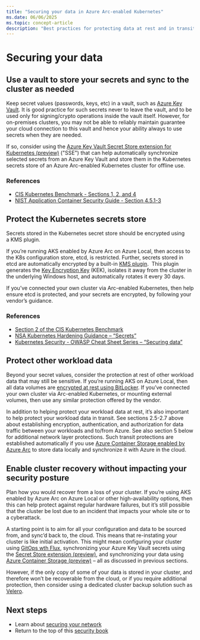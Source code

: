 ```yaml
---
title: "Securing your data in Azure Arc-enabled Kubernetes"
ms.date: 06/06/2025
ms.topic: concept-article
description: "Best practices for protecting data at rest and in transit in Azure Arc-enabled Kubernetes clusters."
---
```


# Securing your data

## Use a vault to store your secrets and sync to the cluster as needed

Keep secret values (passwords, keys, etc) in a vault, such as [Azure Key Vault](/azure/key-vault/general/overview). It is good practice for such secrets never to leave the vault, and to be used only for signing/crypto operations inside the vault itself. However, for on-premises clusters, you may not be able to reliably maintain guarantee your cloud connection to this vault and hence your ability always to use secrets when they are needed. 

If so, consider using the [Azure Key Vault Secret Store extension for Kubernetes (preview)](/azure/azure-arc/kubernetes/secret-store-extension) ("SSE") that can help automatically synchronize selected secrets from an Azure Key Vault and store them in the Kubernetes secrets store of an Azure Arc-enabled Kubernetes cluster for offline use. 

### References
* [CIS Kubernetes Benchmark - Sections 1, 2, and 4](https://www.cisecurity.org/benchmark/kubernetes)
* [NIST Application Container Security Guide - Section 4.5.1-3](https://csrc.nist.gov/pubs/sp/800/190/final)

## Protect the Kubernetes secrets store

Secrets stored in the Kubernetes secret store should be encrypted using a KMS plugin.  

If you’re running AKS enabled by Azure Arc on Azure Local, then access to the K8s configuration store, etcd, is restricted. Further, secrets stored in etcd are automatically encrypted by a built-in [KMS plugin](/azure/aks/aksarc/encrypt-etcd-secrets).  This plugin generates the [Key Encryption Key](https://kubernetes.io/docs/tasks/administer-cluster/kms-provider/#kms-encryption-and-per-object-encryption-keys) (KEK), isolates it away from the cluster in the underlying Windows host, and automatically rotates it every 30 days.

If you’ve connected your own cluster via Arc-enabled Kubernetes, then help ensure etcd is protected, and your secrets are encrypted, by following your vendor’s guidance.

### References
* [Section 2 of the CIS Kubernetes Benchmark](https://www.cisecurity.org/benchmark/kubernetes)
* [ NSA Kubernetes Hardening Guidance – “Secrets”](https://media.defense.gov/2022/Aug/29/2003066362/-1/-1/0/CTR_KUBERNETES_HARDENING_GUIDANCE_1.2_20220829.PDF)
* [Kubernetes Security - OWASP Cheat Sheet Series – “Securing data”](https://cheatsheetseries.owasp.org/cheatsheets/Kubernetes_Security_Cheat_Sheet.html)

## Protect other workload data

Beyond your secret values, consider the protection at rest of other workload data that may still be sensitive. If you’re running AKS on Azure Local, then all data volumes are [encrypted at rest using BitLocker](/azure/azure-local/concepts/security-features#bitlocker-encryption). If you’ve connected your own cluster via Arc-enabled Kubernetes, or mounting external volumes, then use any similar protection offered by the vendor.

In addition to helping protect your workload data at rest, it’s also important to help protect your workload data in transit. See sections 2.5-2.7 above about establishing encryption, authentication, and authorization for data traffic between your workloads and to/from Azure. See also section 5 below for additional network layer protections. Such transit protections are established automatically if you use [Azure Container Storage enabled by Azure Arc](/azure/azure-arc/container-storage/overview) to store data locally and synchronize it with Azure in the cloud.

## Enable cluster recovery without impacting your security posture

Plan how you would recover from a loss of your cluster. If you’re using AKS enabled by Azure Arc on Azure Local or other high-availability options, then this can help protect against regular hardware failures, but it’s still possible that the cluster be lost due to an incident that impacts your whole site or to a cyberattack.

A starting point is to aim for all your configuration and data to be sourced from, and sync’d back to, the cloud. This means that re-instating your cluster is like initial activation. This might mean configuring your cluster using [GitOps wth Flux](/azure/azure-arc/kubernetes/tutorial-use-gitops-flux2?tabs=azure-cli), synchronizing your Azure Key Vault secrets using the [Secret Store extension (preview)](/azure/azure-arc/kubernetes/secret-store-extension?tabs=arc-k8s), and synchronizing your data using [Azure Container Storage (preview)](/azure/azure-arc/container-storage/overview) – all as discussed in previous sections.

However, if the only copy of some of your data is stored in your cluster, and therefore won’t be recoverable from the cloud, or if you require additional protection, then consider using a dedicated cluster backup solution such as [Velero](https://velero.io/).

## Next steps

- Learn about [securing your network](conceptual-securing-your-network.md)
- Return to the top of this [security book](conceptual-security-book.md)